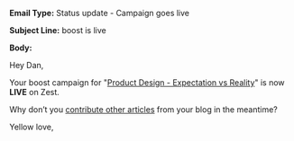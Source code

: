 **Email Type:** Status update - Campaign goes live

**Subject Line:** boost is live

**Body:**

Hey Dan,

Your boost campaign for "[Product Design - Expectation vs Reality](https://click.zest.is/zst.5e938f9d24d24?source=chrome&w=2IEH9Ojmm5&i=f30mVwtCgKM)" is now
**LIVE** on Zest.

Why don’t you [contribute other
articles](https://zest.is/contribute-content?utm_source%3Demail%26utm_medium%3Dboost-is-live?applink=zst://app/suggest)
from your blog in the meantime?

Yellow love,
